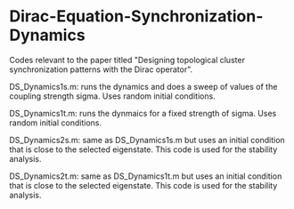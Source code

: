 # Dirac-Equation-Synchronization-Dynamics
Codes relevant to the paper titled "Designing topological cluster synchronization patterns with the Dirac operator".

DS_Dynamics1s.m: runs the dynamics and does a sweep of values of the coupling strength sigma. Uses random initial conditions.

DS_Dynamics1t.m: runs the dynmaics for a fixed strength of sigma. Uses random initial conditions.

DS_Dynamics2s.m: same as DS_Dynamics1s.m but uses an initial condition that is close to the selected eigenstate. This code is used for the stability analysis.

DS_Dynamics2t.m: same as DS_Dynamics1t.m but uses an initial condition that is close to the selected eigenstate. This code is used for the stability analysis.
